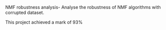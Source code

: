  NMF robustness analysis- Analyse the robustness of NMF algorithms with corrupted dataset.

This project achieved a mark of 93%
